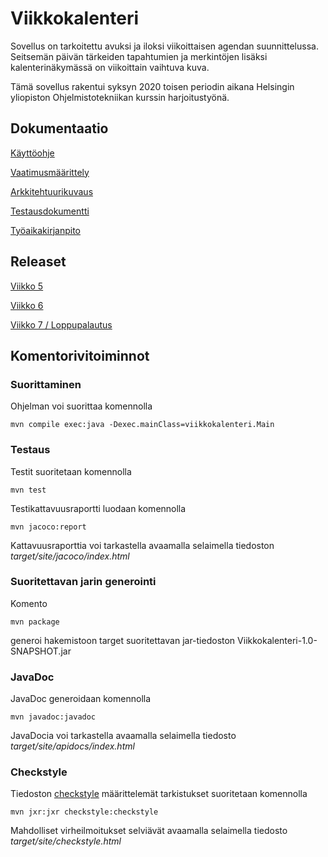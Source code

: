 # Viikkokalenteri
Sovellus on tarkoitettu avuksi ja iloksi viikoittaisen agendan suunnittelussa. Seitsemän päivän tärkeiden tapahtumien ja merkintöjen lisäksi kalenterinäkymässä on viikoittain vaihtuva kuva.

Tämä sovellus rakentui syksyn 2020 toisen periodin aikana Helsingin yliopiston Ohjelmistotekniikan kurssin harjoitustyönä.

## Dokumentaatio

[Käyttöohje](https://github.com/maariaw/ot-harjoitustyo/blob/main/dokumentaatio/kayttoohje.md)

[Vaatimusmäärittely](https://github.com/maariaw/ot-harjoitustyo/blob/main/dokumentaatio/vaatimusmaarittely.md)

[Arkkitehtuurikuvaus](https://github.com/maariaw/ot-harjoitustyo/blob/main/dokumentaatio/arkkitehtuuri.md)

[Testausdokumentti](https://github.com/maariaw/ot-harjoitustyo/blob/main/dokumentaatio/testaus.md)

[Työaikakirjanpito](https://github.com/maariaw/ot-harjoitustyo/blob/main/dokumentaatio/tuntikirjanpito.md)

## Releaset

[Viikko 5](https://github.com/maariaw/ot-harjoitustyo/releases/tag/v1.0-viikko5)

[Viikko 6](https://github.com/maariaw/ot-harjoitustyo/releases/tag/v1.1-viikko6)

[Viikko 7 / Loppupalautus](https://github.com/maariaw/ot-harjoitustyo/releases/tag/v2.0-viikko7)

## Komentorivitoiminnot
### Suorittaminen
Ohjelman voi suorittaa komennolla

```
mvn compile exec:java -Dexec.mainClass=viikkokalenteri.Main
```

### Testaus
Testit suoritetaan komennolla

```
mvn test
```

Testikattavuusraportti luodaan komennolla

```
mvn jacoco:report
```

Kattavuusraporttia voi tarkastella avaamalla selaimella tiedoston *target/site/jacoco/index.html*

### Suoritettavan jarin generointi
Komento

```
mvn package
```

generoi hakemistoon target suoritettavan jar-tiedoston Viikkokalenteri-1.0-SNAPSHOT.jar

### JavaDoc
JavaDoc generoidaan komennolla

```
mvn javadoc:javadoc
```

JavaDocia voi tarkastella avaamalla selaimella tiedosto *target/site/apidocs/index.html*

### Checkstyle
Tiedoston [checkstyle](https://github.com/maariaw/ot-harjoitustyo/blob/main/Viikkokalenteri/checkstyle.xml) määrittelemät tarkistukset suoritetaan komennolla

```
mvn jxr:jxr checkstyle:checkstyle
```

Mahdolliset virheilmoitukset selviävät avaamalla selaimella tiedosto *target/site/checkstyle.html*
